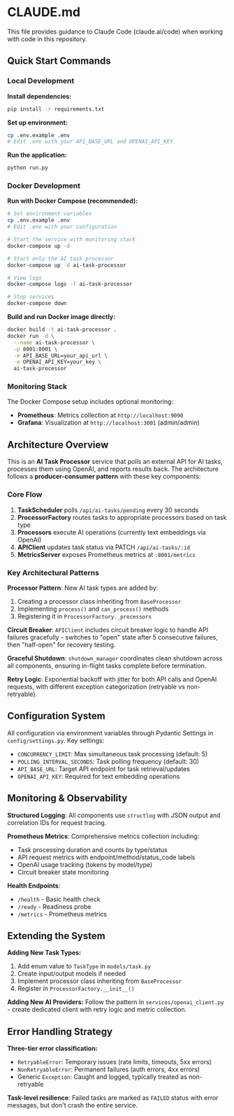 # CLAUDE.md

This file provides guidance to Claude Code (claude.ai/code) when working with code in this repository.

## Quick Start Commands

### Local Development
**Install dependencies:**
```bash
pip install -r requirements.txt
```

**Set up environment:**
```bash
cp .env.example .env
# Edit .env with your API_BASE_URL and OPENAI_API_KEY
```

**Run the application:**
```bash
python run.py
```

### Docker Development
**Run with Docker Compose (recommended):**
```bash
# Set environment variables
cp .env.example .env
# Edit .env with your configuration

# Start the service with monitoring stack
docker-compose up -d

# Start only the AI task processor
docker-compose up -d ai-task-processor

# View logs
docker-compose logs -f ai-task-processor

# Stop services
docker-compose down
```

**Build and run Docker image directly:**
```bash
docker build -t ai-task-processor .
docker run -d \
  --name ai-task-processor \
  -p 8001:8001 \
  -e API_BASE_URL=your_api_url \
  -e OPENAI_API_KEY=your_key \
  ai-task-processor
```

### Monitoring Stack
The Docker Compose setup includes optional monitoring:
- **Prometheus**: Metrics collection at `http://localhost:9090`
- **Grafana**: Visualization at `http://localhost:3001` (admin/admin)

## Architecture Overview

This is an **AI Task Processor** service that polls an external API for AI tasks, processes them using OpenAI, and reports results back. The architecture follows a **producer-consumer pattern** with these key components:

### Core Flow
1. **TaskScheduler** polls `/api/ai-tasks/pending` every 30 seconds
2. **ProcessorFactory** routes tasks to appropriate processors based on task type
3. **Processors** execute AI operations (currently text embeddings via OpenAI)
4. **APIClient** updates task status via PATCH `/api/ai-tasks/:id`
5. **MetricsServer** exposes Prometheus metrics at `:8001/metrics`

### Key Architectural Patterns

**Processor Pattern**: New AI task types are added by:
1. Creating a processor class inheriting from `BaseProcessor`
2. Implementing `process()` and `can_process()` methods  
3. Registering it in `ProcessorFactory._processors`

**Circuit Breaker**: `APIClient` includes circuit breaker logic to handle API failures gracefully - switches to "open" state after 5 consecutive failures, then "half-open" for recovery testing.

**Graceful Shutdown**: `shutdown_manager` coordinates clean shutdown across all components, ensuring in-flight tasks complete before termination.

**Retry Logic**: Exponential backoff with jitter for both API calls and OpenAI requests, with different exception categorization (retryable vs non-retryable).

## Configuration System

All configuration via environment variables through Pydantic Settings in `config/settings.py`. Key settings:
- `CONCURRENCY_LIMIT`: Max simultaneous task processing (default: 5)
- `POLLING_INTERVAL_SECONDS`: Task polling frequency (default: 30)
- `API_BASE_URL`: Target API endpoint for task retrieval/updates
- `OPENAI_API_KEY`: Required for text embedding operations

## Monitoring & Observability

**Structured Logging**: All components use `structlog` with JSON output and correlation IDs for request tracing.

**Prometheus Metrics**: Comprehensive metrics collection including:
- Task processing duration and counts by type/status
- API request metrics with endpoint/method/status_code labels  
- OpenAI usage tracking (tokens by model/type)
- Circuit breaker state monitoring

**Health Endpoints**:
- `/health` - Basic health check
- `/ready` - Readiness probe
- `/metrics` - Prometheus metrics

## Extending the System

**Adding New Task Types:**
1. Add enum value to `TaskType` in `models/task.py`
2. Create input/output models if needed
3. Implement processor class inheriting from `BaseProcessor`
4. Register in `ProcessorFactory.__init__()`

**Adding New AI Providers:**
Follow the pattern in `services/openai_client.py` - create dedicated client with retry logic and metric collection.

## Error Handling Strategy

**Three-tier error classification:**
- `RetryableError`: Temporary issues (rate limits, timeouts, 5xx errors)
- `NonRetryableError`: Permanent failures (auth errors, 4xx errors)  
- Generic `Exception`: Caught and logged, typically treated as non-retryable

**Task-level resilience**: Failed tasks are marked as `FAILED` status with error messages, but don't crash the entire service.